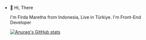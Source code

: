 - 👋 Hi, There

  I'm Firda Maretha from Indonesia, Live in Türkiye. I'm Front-End Developer

  [![Anurag's GitHub stats](https://github-readme-stats.vercel.app/api?username=firdamaretha)](https://github.com/anuraghazra/github-readme-stats)

